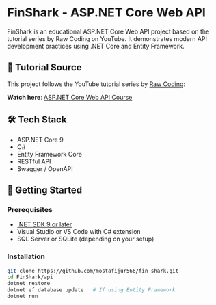 # FinShark - ASP.NET Core Web API

FinShark is an educational ASP.NET Core Web API project based on the tutorial series by Raw Coding on YouTube. It demonstrates modern API development practices using .NET Core and Entity Framework.

## 🔗 Tutorial Source

This project follows the YouTube tutorial series by [Raw Coding](https://www.youtube.com/@RawCoding):

**Watch here**: [ASP.NET Core Web API Course](https://www.youtube.com/watch?v=qBTe6uHJS_Y&list=PL82C6-O4XrHfrGOCPmKmwTO7M0avXyQKc)

## 🛠 Tech Stack

- ASP.NET Core 9
- C#
- Entity Framework Core
- RESTful API
- Swagger / OpenAPI

## 🚀 Getting Started

### Prerequisites

- [.NET SDK 9 or later](https://dotnet.microsoft.com/download)
- Visual Studio or VS Code with C# extension
- SQL Server or SQLite (depending on your setup)

### Installation

```bash
git clone https://github.com/mostafijur566/fin_shark.git
cd FinShark/api
dotnet restore
dotnet ef database update   # If using Entity Framework
dotnet run
